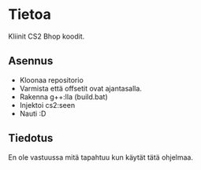 # Tietoa
Kliinit CS2 Bhop koodit.

## Asennus
- Kloonaa repositorio
- Varmista että offsetit ovat ajantasalla.
- Rakenna g++:lla (build.bat)
- Injektoi cs2:seen
- Nauti :D

## Tiedotus
En ole vastuussa mitä tapahtuu kun käytät tätä ohjelmaa.
